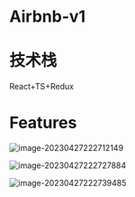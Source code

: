 # Airbnb-v1

# 技术栈
React+TS+Redux

# Features
![image-20230427222712149](http://img.haofeng.wiki/image-20230427222712149.png)

![image-20230427222727884](http://img.haofeng.wiki/image-20230427222727884.png)

![image-20230427222739485](http://img.haofeng.wiki/image-20230427222739485.png)
